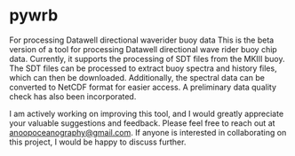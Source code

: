 # pywrb
For processing Datawell directional waverider buoy data
This is the beta version of a tool for processing Datawell directional wave rider buoy chip data. Currently, it supports the processing of SDT files from the MKIII buoy. The SDT files can be processed to extract buoy spectra and history files, which can then be downloaded. Additionally, the spectral data can be converted to NetCDF format for easier access. A preliminary data quality check has also been incorporated.

I am actively working on improving this tool, and I would greatly appreciate your valuable suggestions and feedback. Please feel free to reach out at anoopoceanography@gmail.com. If anyone is interested in collaborating on this project, I would be happy to discuss further.
